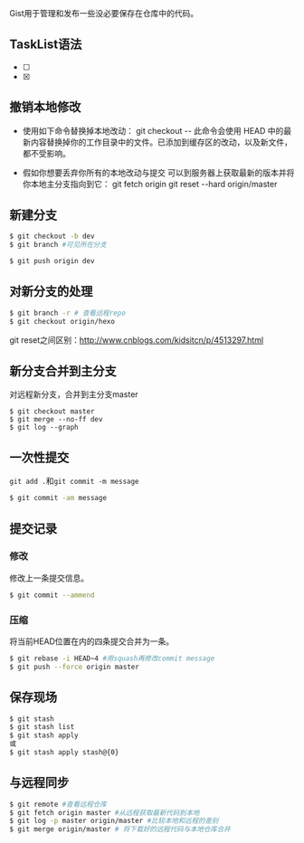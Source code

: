 Gist用于管理和发布一些没必要保存在仓库中的代码。
## TaskList语法
- [ ]
- [x]
## 撤销本地修改
- 使用如下命令替换掉本地改动：
git checkout -- <filename>
此命令会使用 HEAD 中的最新内容替换掉你的工作目录中的文件。已添加到缓存区的改动，以及新文件，都不受影响。

- 假如你想要丢弃你所有的本地改动与提交
可以到服务器上获取最新的版本并将你本地主分支指向到它：
git fetch origin
git reset --hard origin/master

## 新建分支
```bash
$ git checkout -b dev
$ git branch #可见所在分支
```

```bash
$ git push origin dev
```
## 对新分支的处理
```bash
$ git branch -r # 查看远程repo
$ git checkout origin/hexo
```
git reset之间区别：http://www.cnblogs.com/kidsitcn/p/4513297.html
## 新分支合并到主分支
对远程新分支，合并到主分支master
```
$ git checkout master
$ git merge --no-ff dev
$ git log --graph
```
## 一次性提交
`git add .`和`git commit -m message`
```bash
$ git commit -am message
```

## 提交记录
### 修改
修改上一条提交信息。
```bash
$ git commit --ammend
```
### 压缩
将当前HEAD位置在内的四条提交合并为一条。
```bash
$ git rebase -i HEAD~4 #用squash再修改commit message
$ git push --force origin master
```
## 保存现场
```bash
$ git stash
$ git stash list
$ git stash apply
或
$ git stash apply stash@{0}
```
## 与远程同步
```bash
$ git remote #查看远程仓库
$ git fetch origin master #从远程获取最新代码到本地
$ git log -p master origin/master #比较本地和远程的差别
$ git merge origin/master # 将下载好的远程代码与本地仓库合并
```
